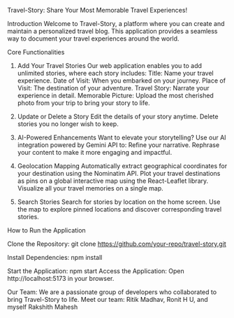 Travel-Story: Share Your Most Memorable Travel Experiences!

Introduction
Welcome to Travel-Story, a platform where you can create and maintain a personalized travel blog. This application provides a seamless way to document your travel experiences around the world.

Core Functionalities

1. Add Your Travel Stories
Our web application enables you to add unlimited stories, where each story includes:
Title: Name your travel experience.
Date of Visit: When you embarked on your journey.
Place of Visit: The destination of your adventure.
Travel Story: Narrate your experience in detail.
Memorable Picture: Upload the most cherished photo from your trip to bring your story to life.

2. Update or Delete a Story
Edit the details of your story anytime.
Delete stories you no longer wish to keep.

3. AI-Powered Enhancements
Want to elevate your storytelling? Use our AI integration powered by Gemini API to:
Refine your narrative.
Rephrase your content to make it more engaging and impactful.

4. Geolocation Mapping
Automatically extract geographical coordinates for your destination using the Nominatim API.
Plot your travel destinations as pins on a global interactive map using the React-Leaflet library.
Visualize all your travel memories on a single map.

5. Search Stories
Search for stories by location on the home screen.
Use the map to explore pinned locations and discover corresponding travel stories.

How to Run the Application

Clone the Repository:
git clone https://github.com/your-repo/travel-story.git

Install Dependencies:
npm install

Start the Application:
npm start
Access the Application: Open http://localhost:5173 in your browser.


Our Team:
We are a passionate group of developers who collaborated to bring Travel-Story to life. Meet our team: Ritik Madhav, Ronit H U, and myself Rakshith Mahesh

